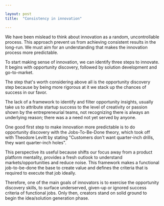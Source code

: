 ```yaml
---

layout: post
title:  "Consistency in innovation"

---
```


We have been mislead to think about innovation as a random, uncontrollable process. This approach prevent us from achieving consistent results in the long-run. We must aim for an understanding that makes the innovation process more predictable.

To start making sense of innovation, we can identify three steps to innovate. It begins with opportunity discovery, followed by solution development and go-to-market.

The step that's worth considering above all is the opportunity discovery step because by being more rigorous at it we stack up the chances of success in our favor.

The lack of a framework to identify and filter opportunity insights, usually take us to attribute startup success to the level of creativity or passion shown by the entrepreneurial teams, not recognizing there is always an underlying reason; there was a a need not yet served by anyone.  

One good first step to make innovation more predictable is to do opportunity discovery with the Jobs-To-Be-Done theory, which took off with Theodore Levitt by stating "Customers don't want quarter-inch drills, they want quarter-inch holes".  

This perspective its useful because shifts our focus away from a product platform mentality, provides a fresh outlook to understand markets/opportunities and reduce noise. This framework makes a functional job-to-be-done the base to create value and defines the criteria that is required to execute that job ideally.  

Therefore, one of the main goals of innovators is to exercise the opportunity discovery skills, to surface underserved, given-up or ignored success criteria of functional jobs.  Only then, creators stand on solid ground to begin the idea/solution generation phase.

<!-- Tenemos la idea que la innovación es aleatoria, que surge de improviso, que es algo incontrolable. Entender el proceso de innovación de esa manera nos aleja de producir resultados consistentes en el tiempo. Debemos buscar que sea un proceso más predecible.

Podríamos pensar las etapas del proceso de innovación como descubrimiento de oportunidad, desarrollo de soluciones y conexión a mercado.

La etapa que determina en mucha más medida el éxito de iniciativas de innovación es la del descubrimiento de la oportunidad. Al  ser más rigurosos en esta etapa, mejoramos la probabilidad de exito de los proyectos.

La debilidad o ausencia de los métodos para entender las oportunidades, nos lleva a que expliquemos los exitos de los proyectos por la pasión o creatividad de los emprendedores.

Un primer paso para hacer que la innovación sea más predecible es basarse en la teoría de Jobs-To-Be-Done, que empieza con Theodoro Levitt.  Con esta metodología se hacen de tareas funcionales el punto focal para la creación de valor y luego se identifican los criterios que definen que tan bien se realizan esas tareas.  

Así, el objetivo del emprendedor que quiera maximizar las posibilidades de tener exito con sus iniciativas, será buscar soluciones para tareas y criterios de exito que estén desatendidos, resignados u olvidados. -->

